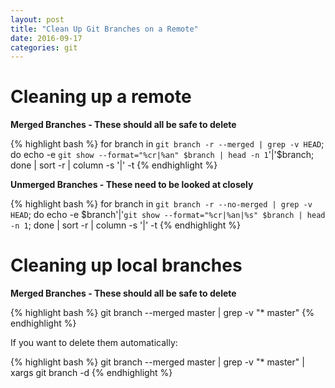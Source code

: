 ```yaml
---
layout: post
title: "Clean Up Git Branches on a Remote"
date: 2016-09-17
categories: git
---
```


# Cleaning up a remote

**Merged Branches - These should all be safe to delete**

{% highlight bash %}
for branch in `git branch -r --merged | grep -v HEAD`; do echo -e `git show --format="%cr|%an" $branch | head -n 1`'|'$branch; done | sort -r | column -s '|' -t
{% endhighlight %}

**Unmerged Branches - These need to be looked at closely**

{% highlight bash %}
for branch in `git branch -r --no-merged | grep -v HEAD`; do echo -e $branch'|'`git show --format="%cr|%an|%s" $branch | head -n 1`; done | sort -r | column -s '|' -t
{% endhighlight %}

# Cleaning up local branches

**Merged Branches - These should all be safe to delete**

{% highlight bash %}
git branch --merged master | grep -v "\* master"
{% endhighlight %}

If you want to delete them automatically:

{% highlight bash %}
git branch --merged master | grep -v "\* master" | xargs git branch -d
{% endhighlight %}
